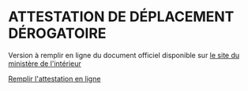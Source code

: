 # ATTESTATION DE DÉPLACEMENT DÉROGATOIRE

Version à remplir en ligne du document officiel disponible sur [le site du ministère de l'intérieur](https://www.interieur.gouv.fr/Actualites/L-actu-du-Ministere/Attestation-de-deplacement-derogatoire)

[Remplir l'attestation en ligne](https://www.attestation-covid.fr/)
